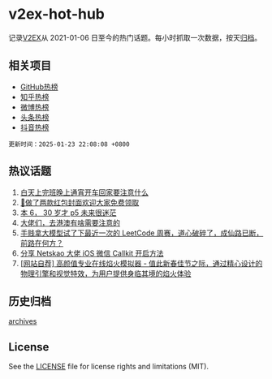 # v2ex-hot-hub

 记录[V2EX](https://www.v2ex.com/)从 2021-01-06 日至今的热门话题。每小时抓取一次数据，按天[归档](archives)。
 
 ## 相关项目

- [GitHub热榜](https://github.com/snaildev/github-hot-hub)
- [知乎热榜](https://github.com/snaildev/zhihu-hot-hub)
- [微博热榜](https://github.com/snaildev/weibo-hot-hub)
- [头条热榜](https://github.com/snaildev/toutiao-hot-hub)
- [抖音热榜](https://github.com/snaildev/douyin-hot-hub)


 `更新时间：2025-01-23 22:08:08 +0800`

## 热议话题

1. [白天上完班晚上通宵开车回家要注意什么](https://www.v2ex.com/t/1107239)
1. [🧧做了两款红包封面欢迎大家免费领取](https://www.v2ex.com/t/1107271)
1. [本 6， 30 岁才 p5 未来很迷茫](https://www.v2ex.com/t/1107326)
1. [大佬们，去港澳有啥需要注意的](https://www.v2ex.com/t/1107241)
1. [手贱拿大模型试了下最近一次的 LeetCode 周赛，道心破碎了，成仙路已断，前路在何方？](https://www.v2ex.com/t/1107195)
1. [分享 Netskao 大佬 iOS 微信 Callkit 开启方法](https://www.v2ex.com/t/1107218)
1. [[网站自荐] 高颜值专业在线焰火模拟器 - 值此新春佳节之际，通过精心设计的物理引擎和视觉特效，为用户提供身临其境的焰火体验](https://www.v2ex.com/t/1107312)

## 历史归档

[archives](archives)

## License

See the [LICENSE](LICENSE) file for license rights and limitations (MIT).
